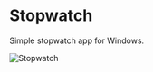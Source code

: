 # Stopwatch

Simple stopwatch app for Windows.

![Stopwatch](https://user-images.githubusercontent.com/91262816/184718211-e797aa37-504f-42a1-8d18-9c5d8eff2517.png)
